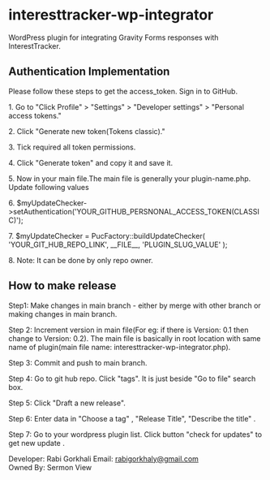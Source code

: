 # interesttracker-wp-integrator
WordPress plugin for integrating Gravity Forms responses with InterestTracker.

## Authentication Implementation
Please follow these steps to get the access_token. Sign in to GitHub.
<p>1. Go to "Click Profile" > "Settings" > "Developer settings" > "Personal access tokens."</p>
<p>2. Click "Generate new token(Tokens classic)."</p>
<p>3. Tick required all token permissions.</p>
<p>4. Click "Generate token" and copy it and save it.</p>
<p>5. Now in your main file.The main file is generally your plugin-name.php. Update following values</p>
<p>6. $myUpdateChecker->setAuthentication('YOUR_GITHUB_PERSNONAL_ACCESS_TOKEN(CLASSIC)');</p>
<p>7. $myUpdateChecker = PucFactory::buildUpdateChecker(
    <!-- 'https://github.com/rabigorkhali/wp-plugin/', -->
    'YOUR_GIT_HUB_REPO_LINK',
    __FILE__,
    <!-- 'interesttracker-wp-integrator-rabi' -->
    'PLUGIN_SLUG_VALUE'
);
</p>
<p>8. Note: It can be done by only repo owner. <p></p>


## How to make release

<p>Step1: Make changes in main branch - either by merge with other branch or making changes in main branch.</p>
Step 2: Increment version in main file(For eg: if there is Version: 0.1 then change to Version: 0.2). The main file is basically in root location with same name of plugin(main file name: interesttracker-wp-integrator.php).</p>
Step 3: Commit and push to main branch.</p>
Step 4: Go to git hub repo. Click "tags". It is just beside "Go to file" search box.</p>
Step 5: Click "Draft a new release".</p>
Step 6: Enter data in "Choose a tag" , "Release Title", "Describe the title" .</p>
Step 7: Go to your wordpress plugin list. Click button "check for updates" to get new update .</p>



Developer: Rabi Gorkhali
Email: rabigorkhaly@gmail.com <br>
Owned By: Sermon View
